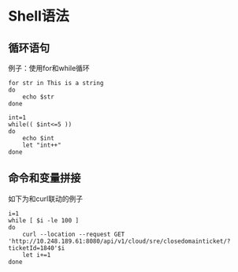 # Shell语法

## 循环语句

例子：使用for和while循环

``` shell
for str in This is a string
do
    echo $str
done

int=1
while(( $int<=5 ))
do
    echo $int
    let "int++"
done

```

## 命令和变量拼接

如下为和curl联动的例子

``` shell
i=1
while [ $i -le 100 ]
do
    curl --location --request GET 'http://10.248.189.61:8080/api/v1/cloud/sre/closedomainticket/?ticketId=1840'$i   
    let i+=1    
done

